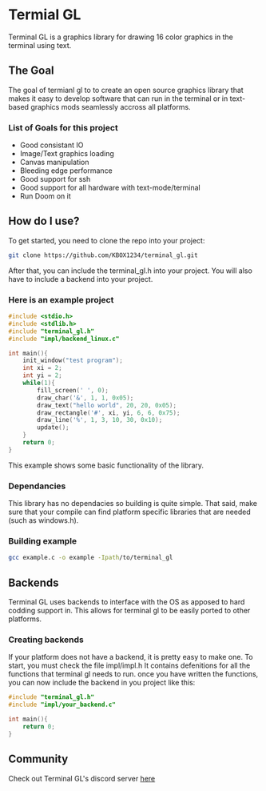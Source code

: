 # Termial GL

Terminal GL is a graphics library for drawing 16 color graphics in the terminal using text.

## The Goal
The goal of termianl gl to to create an open source graphics library that makes it easy to develop software that can run in the terminal or in text-based graphics mods seamlessly accross all platforms.

### List of Goals for this project
- Good consistant IO
- Image/Text graphics loading
- Canvas manipulation
- Bleeding edge performance
- Good support for ssh
- Good support for all hardware with text-mode/terminal
- Run Doom on it

## How do I use?
To get started, you need to clone the repo into your project:
```sh
git clone https://github.com/KBOX1234/terminal_gl.git
```
After that, you can include the terminal_gl.h into your project.
You will also have to include a backend into your project.

### Here is an example project
```c
#include <stdio.h>
#include <stdlib.h>
#include "terminal_gl.h"
#include "impl/backend_linux.c"

int main(){
    init_window("test program");
    int xi = 2;
    int yi = 2;
    while(1){
        fill_screen(' ', 0);
        draw_char('&', 1, 1, 0x05);
        draw_text("hello world", 20, 20, 0x05);
        draw_rectangle('#', xi, yi, 6, 6, 0x75);
        draw_line('%', 1, 3, 10, 30, 0x10);
        update();
    }
    return 0;
}
```
This example shows some basic functionality of the library.

### Dependancies
This library has no dependacies so building is quite simple.
That said, make sure that your compile can find platform specific libraries that are needed (such as windows.h).

### Building example
```sh
gcc example.c -o example -Ipath/to/terminal_gl
```
## Backends
Terminal GL uses backends to interface with the OS as apposed to hard codding support in.
This allows for terminal gl to be easily ported to other platforms.
### Creating backends
If your platform does not have a backend, it is pretty easy to make one.
To start, you must check the file impl/impl.h
It contains defenitions for all the functions that terminal gl needs to run.
once you have written the functions, you can now include the backend in you project like this:
```c
#include "terminal_gl.h"
#include "impl/your_backend.c"

int main(){
    return 0;
}
```
## Community
Check out Terminal GL's discord server [here](https://discord.gg/UkDNFYFatQ)
